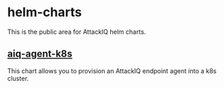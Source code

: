 # helm-charts

This is the public area for AttackIQ helm charts.

## [aiq-agent-k8s](charts/aiq-agent-k8s/)

This chart allows you to provision an AttackIQ endpoint agent into a k8s cluster.

